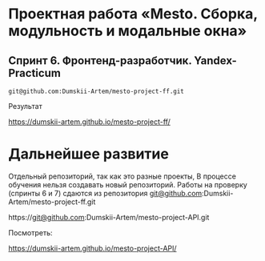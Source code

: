# Проектная работа «Mesto. Сборка, модульность и модальные окна»
## Спринт 6. Фронтенд-разработчик. Yandex-Practicum

```
git@github.com:Dumskii-Artem/mesto-project-ff.git
```

Результат 


https://dumskii-artem.github.io/mesto-project-ff/



# Дальнейшее развитие 
Отдельный репозиторий, так как это разные проекты,
В процессе обучения нельзя создавать новый репозиторий. 
Работы на проверку (спринты 6 и 7) сдаются из репозитория 
git@github.com:Dumskii-Artem/mesto-project-ff.git


https://git@github.com:Dumskii-Artem/mesto-project-API.git


Посмотреть:


https://dumskii-artem.github.io/mesto-project-API/
